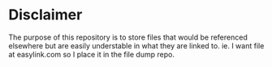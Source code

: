 # Disclaimer

The purpose of this repository is to store files that would be referenced elsewhere but are easily understable in what they are linked to. ie. I want file at easylink.com so I place it in the file dump repo.